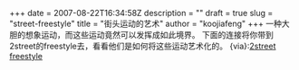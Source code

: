 +++
date = 2007-08-22T16:34:58Z
description = ""
draft = true
slug = "street-freestyle"
title = "街头运动的艺术"
author = "koojiafeng"
+++
一种大胆的想象运动，而这些运动竟然可以发挥成如此境界。
下面的连接将你带到2street的freestyle去，看看他们是如何将这些运动艺术化的。
{via}:<a href="http://www.youtube.com/watch?v=OiD0ktUSMu8&NR=1">2street freestyle</a>